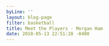 ```yaml
---
byLine: ''
layout: blog-page
filter: basketball
title: Meet the Players - Morgan Ham
date: 2018-05-13 22:51:28 -0400
---
```


